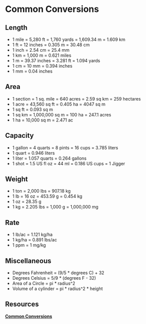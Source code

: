 # Common Conversions

## Length

* 1 mile = 5,280 ft = 1,760 yards = 1,609.34 m = 1.609 km
* 1 ft = 12 inches = 0.305 m = 30.48 cm
* 1 inch = 2.54 cm = 25.4 mm
* 1 km = 1,000 m = 0.621 miles
* 1 m = 39.37 inches = 3.281 ft = 1.094 yards
* 1 cm = 10 mm = 0.394 inches
* 1 mm = 0.04 inches

## Area

* 1 section = 1 sq. mile = 640 acres = 2.59 sq km = 259 hectares
* 1 acre = 43,560 sq ft = 0.405 ha = 4047 sq m
* 1 sq ft = 0.093 sq m
* 1 sq km = 1,000,000 sq m = 100 ha = 247.1 acres
* 1 ha = 10,000 sq m = 2.471 ac

## Capacity

* 1 gallon = 4 quarts = 8 pints = 16 cups = 3.785 liters
* 1 quart = 0.946 liters
* 1 liter = 1.057 quarts = 0.264 gallons
* 1 shot = 1.5 US fl oz = 44 ml = 0.186 US cups = 1 Jigger

## Weight

* 1 ton = 2,000 lbs = 907.18 kg
* 1 lb = 16 oz = 453.59 g = 0.454 kg
* 1 oz = 28.35 g
* 1 kg = 2.205 lbs = 1,000 g = 1,000,000 mg

## Rate

* 1 lb/ac = 1.121 kg/ha
* 1 kg/ha = 0.891 lbs/ac
* 1 ppm = 1 mg/kg

## Miscellaneous

* Degrees Fahrenheit = (9/5 * degrees C) + 32
* Degrees Celsius = 5/9 * (degrees F - 32)
* Area of a Circle = pi * radius^2
* Volume of a cylinder = pi * radius^2 * height

## Resources

**[Common Conversions](https://www.angelo.edu/dept/agriculture/faculty/scott_conversions.php)**
